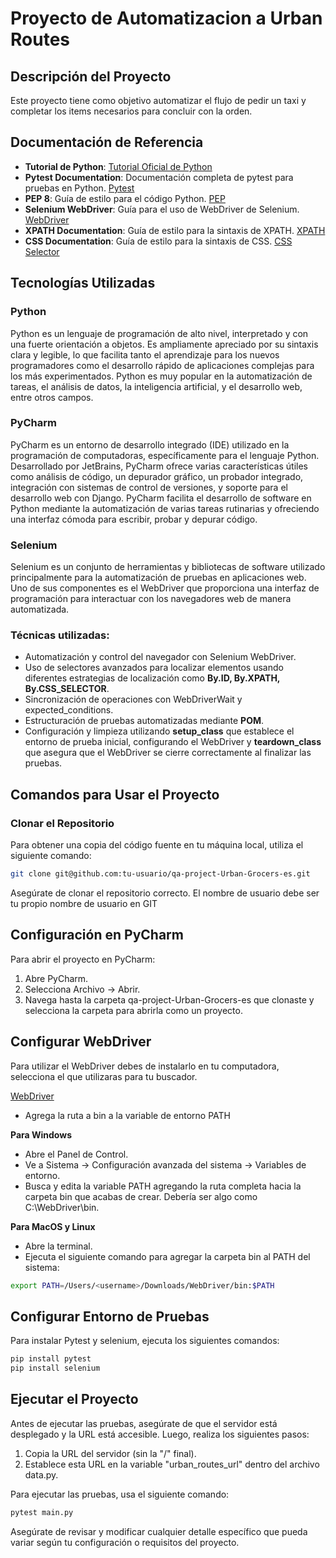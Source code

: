 # Proyecto de Automatizacion a Urban Routes

## Descripción del Proyecto
Este proyecto tiene como objetivo automatizar el flujo de pedir un taxi y completar los items necesarios para concluir con la orden.

## Documentación de Referencia
- **Tutorial de Python**: [Tutorial Oficial de Python](https://docs.python.org/es/3/tutorial/index.html)
- **Pytest Documentation**: Documentación completa de pytest para pruebas en Python. [Pytest](https://docs.pytest.org/en/7.1.x/contents.html)
- **PEP 8**: Guía de estilo para el código Python. [PEP](https://peps.python.org/pep-0008/)
- **Selenium WebDriver**: Guía para el uso de WebDriver de Selenium. [WebDriver](https://www.selenium.dev/documentation/webdriver/)
- **XPATH Documentation**: Guía de estilo para la sintaxis de XPATH. [XPATH](https://www.w3schools.com/xml/xpath_intro.asp)
- **CSS Documentation**: Guía de estilo para la sintaxis de CSS. [CSS Selector](https://saucelabs.com/resources/blog/selenium-tips-css-selectors)

## Tecnologías Utilizadas

### Python
Python es un lenguaje de programación de alto nivel, interpretado y con una fuerte orientación a objetos. Es ampliamente apreciado por su sintaxis clara y legible, lo que facilita tanto el aprendizaje para los nuevos programadores como el desarrollo rápido de aplicaciones complejas para los más experimentados. Python es muy popular en la automatización de tareas, el análisis de datos, la inteligencia artificial, y el desarrollo web, entre otros campos.

### PyCharm
PyCharm es un entorno de desarrollo integrado (IDE) utilizado en la programación de computadoras, específicamente para el lenguaje Python. Desarrollado por JetBrains, PyCharm ofrece varias características útiles como análisis de código, un depurador gráfico, un probador integrado, integración con sistemas de control de versiones, y soporte para el desarrollo web con Django. PyCharm facilita el desarrollo de software en Python mediante la automatización de varias tareas rutinarias y ofreciendo una interfaz cómoda para escribir, probar y depurar código.

### Selenium
Selenium es un conjunto de herramientas y bibliotecas de software utilizado principalmente para la automatización de pruebas en aplicaciones web. Uno de sus componentes es el WebDriver que proporciona una interfaz de programación para interactuar con los navegadores web de manera automatizada.

### Técnicas utilizadas:
- Automatización y control del navegador con Selenium WebDriver.
- Uso de selectores avanzados para localizar elementos usando diferentes estrategias de localización como **By.ID, By.XPATH, By.CSS_SELECTOR**.
- Sincronización de operaciones con WebDriverWait y expected_conditions.
- Estructuración de pruebas automatizadas mediante **POM**.
- Configuración y limpieza utilizando **setup_class** que establece el entorno de prueba inicial, configurando el WebDriver y **teardown_class** que asegura que el WebDriver se cierre correctamente al finalizar las pruebas.

## Comandos para Usar el Proyecto

### Clonar el Repositorio
Para obtener una copia del código fuente en tu máquina local, utiliza el siguiente comando:

```bash
git clone git@github.com:tu-usuario/qa-project-Urban-Grocers-es.git
```

Asegúrate de clonar el repositorio correcto. El nombre de usuario debe ser tu propio nombre de usuario en GIT

## Configuración en PyCharm
Para abrir el proyecto en PyCharm:

1. Abre PyCharm.
2. Selecciona Archivo → Abrir.
3. Navega hasta la carpeta qa-project-Urban-Grocers-es que clonaste y selecciona la carpeta para abrirla como un proyecto.

## Configurar WebDriver
Para utilizar el WebDriver debes de instalarlo en tu computadora, selecciona el que utilizaras para tu buscador.

[WebDriver](https://www.selenium.dev/documentation/webdriver/troubleshooting/errors/driver_location/#download-the-driver)

- Agrega la ruta a bin a la variable de entorno PATH

**Para Windows**

- Abre el Panel de Control.
- Ve a Sistema → Configuración avanzada del sistema → Variables de entorno.
- Busca y edita la variable PATH agregando la ruta completa hacia la carpeta bin que acabas de crear. Debería ser algo como C:\\WebDriver\\bin.

**Para MacOS y Linux**

- Abre la terminal.
- Ejecuta el siguiente comando para agregar la carpeta bin al PATH del sistema:

```bash
export PATH=/Users/<username>/Downloads/WebDriver/bin:$PATH
```

## Configurar Entorno de Pruebas
Para instalar Pytest y selenium, ejecuta los siguientes comandos:

```bash
pip install pytest
pip install selenium
```

## Ejecutar el Proyecto
Antes de ejecutar las pruebas, asegúrate de que el servidor está desplegado y la URL está accesible. Luego, realiza los siguientes pasos:

1. Copia la URL del servidor (sin la "/" final).
2. Establece esta URL en la variable "urban_routes_url" dentro del archivo data.py.

Para ejecutar las pruebas, usa el siguiente comando:

```bash
pytest main.py
```

Asegúrate de revisar y modificar cualquier detalle específico que pueda variar según tu configuración o requisitos del proyecto.
